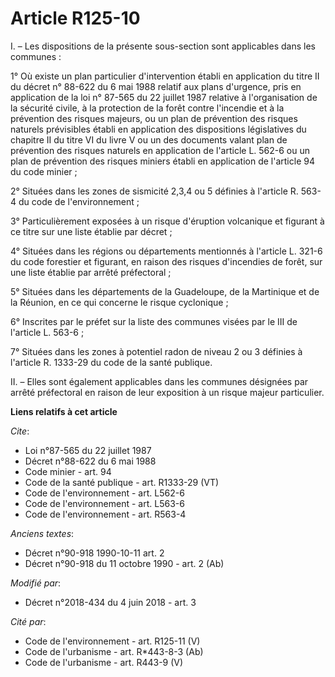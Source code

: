 # Article R125-10

I. – Les dispositions de la présente sous-section sont applicables dans les communes : 

1° Où existe un plan particulier d'intervention établi en application du titre II du décret n° 88-622 du 6 mai 1988 relatif
aux plans d'urgence, pris en application de la loi n° 87-565 du 22 juillet 1987 relative à l'organisation de la sécurité
civile, à la protection de la forêt contre l'incendie et à la prévention des risques majeurs, ou un plan de prévention des
risques naturels prévisibles établi en application des dispositions législatives du chapitre II du titre VI du livre V ou un
des documents valant plan de prévention des risques naturels en application de l'article L. 562-6 ou un plan de prévention
des risques miniers établi en application de l'article 94 du code minier ; 

2° Situées dans les zones de sismicité 2,3,4 ou 5 définies à l'article R. 563-4 du code de l'environnement ; 

3° Particulièrement exposées à un risque d'éruption volcanique et figurant à ce titre sur une liste établie par décret ; 

4° Situées dans les régions ou départements mentionnés à l'article L. 321-6 du code forestier et figurant, en raison des
risques d'incendies de forêt, sur une liste établie par arrêté préfectoral ; 

5° Situées dans les départements de la Guadeloupe, de la Martinique et de la Réunion, en ce qui concerne le risque
cyclonique ; 

6° Inscrites par le préfet sur la liste des communes visées par le III de l'article L. 563-6 ; 

7° Situées dans les zones à potentiel radon de niveau 2 ou 3 définies à l'article R. 1333-29 du code de la santé publique. 

II. – Elles sont également applicables dans les communes désignées par arrêté préfectoral en raison de leur exposition à un
risque majeur particulier.

**Liens relatifs à cet article**

_Cite_:

  - Loi n°87-565 du 22 juillet 1987
  - Décret n°88-622 du 6 mai 1988
  - Code minier - art. 94
  - Code de la santé publique - art. R1333-29 (VT)
  - Code de l'environnement - art. L562-6
  - Code de l'environnement - art. L563-6
  - Code de l'environnement - art. R563-4

_Anciens textes_:

  - Décret n°90-918 1990-10-11 art. 2
  - Décret n°90-918 du 11 octobre 1990 - art. 2 (Ab)

_Modifié par_:

  - Décret n°2018-434 du 4 juin 2018 - art. 3

_Cité par_:

  - Code de l'environnement - art. R125-11 (V)
  - Code de l'urbanisme - art. R*443-8-3 (Ab)
  - Code de l'urbanisme - art. R443-9 (V)

